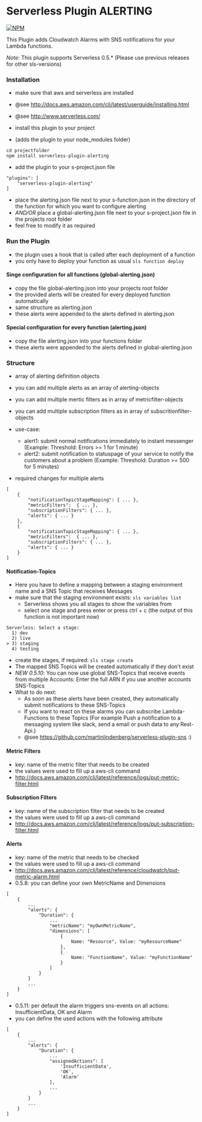 Serverless Plugin ALERTING
==========================

[![NPM](https://nodei.co/npm/serverless-plugin-alerting.png?downloads=true)](https://nodei.co/npm/serverless-plugin-alerting/)

This Plugin adds Cloudwatch Alarms with SNS notifications for your Lambda functions.

*Note*: This plugin supports Serverless 0.5.*
(Please use previous releases for other sls-versions)


### Installation

 - make sure that aws and serverless are installed
 - @see http://docs.aws.amazon.com/cli/latest/userguide/installing.html
 - @see http://www.serverless.com/

 - install this plugin to your project
 - (adds the plugin to your node_modules folder)

```
cd projectfolder
npm install serverless-plugin-alerting
```

 - add the plugin to your s-project.json file

```
"plugins": [
    "serverless-plugin-alerting"
]
```

 - place the alerting.json file next to your s-function.json in the directory of the function for which you want to configure alerting
 - *AND/OR* place a global-alerting.json file next to your s-project.json file in the projects root folder
 - feel free to modify it as required

### Run the Plugin

 - the plugin uses a hook that is called after each deployment of a function
 - you only have to deploy your function as usual `sls function deploy`

#### Singe configuration for all functions (global-alerting.json)

 - copy the file global-alerting.json into your projects root folder
 - the provided alerts will be created for every deployed function automatically
 - same structure as alerting.json
 - these alerts were appended to the alerts defined in alerting.json

#### Special configuration for every function (alerting.json)

 - copy the file alerting.json into your functions folder
 - these alerts were appended to the alerts defined in global-alerting.json

### Structure

 - array of alerting definition objects
 - you can add multiple alerts as an array of alerting-objects
 - you can add multiple mertic filters as in array of metricfilter-objects
 - you can add multiple subscription filters as in array of subscritionfilter-objects
 - use-case:
    - alert1: submit normal notifications immediately to instant messenger (Example: Threshold: Errors >= 1 for 1 minute)
    - alert2: submit notification to statuspage of your service to notify the customers about a problem (Example: Threshold: Duration >= 500 for 5 minutes)

- required changes for multiple alerts

```
[
    {
        "notificationTopicStageMapping": { ... },
        "metricFilters":  { ... },
        "subscriptionFilters": { ... },
        "alerts": { ... }
    },
    {
        "notificationTopicStageMapping": { ... },
        "metricFilters":  { ... },
        "subscriptionFilters": { ... },
        "alerts": { ... }
    }
]
```

#### Notification-Topics

 - Here you have to define a mapping between a staging environment name and a SNS Topic that receives Messages
 - make sure that the staging environment exists: `sls variables list`
    - Serverless shows you all stages to show the variables from
    - select one stage and press enter or press ctrl + c (the output of this function is not important now)

```
Serverless: Select a stage:
  1) dev
  2) live
> 3) staging
  4) testing
```

 - create the stages, if required: `sls stage create`
 - The mapped SNS Topics will be created automatically if they don't exist
 - *NEW 0.5.10*: You can now use global SNS-Topics that receive events from multiple Accounts: Enter the full ARN if you use another accounts SNS-Topics
 - What to do next:
    - As soon as these alerts have been created, they automatically submit notifications to these SNS-Topics
    - If you want to react on these alarms you can subscribe Lambda-Functions to these Topics
    (For example Push a notification to a messaging system like slack, send a email or push data to any Rest-Api.)
    - @see https://github.com/martinlindenberg/serverless-plugin-sns :)

#### Metric Filters

 - key: name of the metric filter that needs to be created
 - the values were used to fill up a aws-cli command
 - http://docs.aws.amazon.com/cli/latest/reference/logs/put-metric-filter.html

#### Subscription Filters

 - key: name of the subscription filter that needs to be created
 - the values were used to fill up a aws-cli command
 - http://docs.aws.amazon.com/cli/latest/reference/logs/put-subscription-filter.html

#### Alerts

 - key: name of the metric that needs to be checked
 - the values were used to fill up a aws-cli command
 - http://docs.aws.amazon.com/cli/latest/reference/cloudwatch/put-metric-alarm.html
 - 0.5.8: you can define your own MetricName and Dimensions

```
[
    {
        ...
        "alerts": {
            "Duration": {
                ...
                "metricName": "myOwnMetricName",
                "dimensions": [
                    {
                        Name: "Resource", Value: "myResourceName"
                    },
                    {
                        Name: "FunctionName", Value: "myFunctionName"
                    }
                ]
            }
        }
        ...
    }
]
```

- 0.5.11: per default the alarm triggers sns-events on all actions: InsufficientData, OK and Alarm
- you can define the used actions with the following attribute

```
[
    {
        ...
        "alerts": {
            "Duration": {
                ...
                "assignedActions": [
                    'InsufficientData',
                    'OK',
                    'Alarm'
                ],
                ...
            }
        }
        ...
    }
]
```
